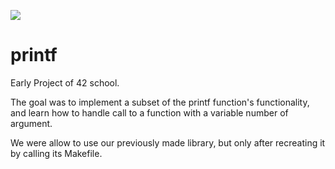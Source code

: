 ![](https://github.com/a-boring-man/printf/blob/main/100_score_icon.png)

# printf

Early Project of 42 school.

The goal was to implement a subset of the printf function's functionality, and learn how to handle call to a function with a variable number of argument.

We were allow to use our previously made library, but only after recreating it by calling its Makefile.
